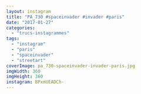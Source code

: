 ```yaml
---
layout: instagram
title: "PA_730 #spaceinvader #invader #paris"
date: "2017-01-27"
categories: 
  - "trucs-instagrammes"
tags: 
  - "instagram"
  - "paris"
  - "spaceinvader"
  - "streetart"
coverImage: pa_730-spaceinvader-invader-paris.jpg
imgWidth: 360
imgHeight: 360
instagram: BPxmUEADCh-
---
```

